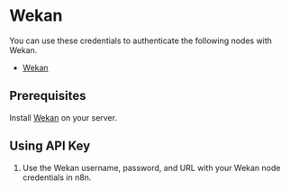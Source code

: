 # Wekan

You can use these credentials to authenticate the following nodes with Wekan.

- [Wekan](/integrations/builtin/app-nodes/n8n-nodes-base.wekan/)

## Prerequisites

Install [Wekan](https://github.com/wekan/wekan/wiki) on your server.

## Using API Key

1. Use the Wekan username, password, and URL with your Wekan node credentials in n8n.

